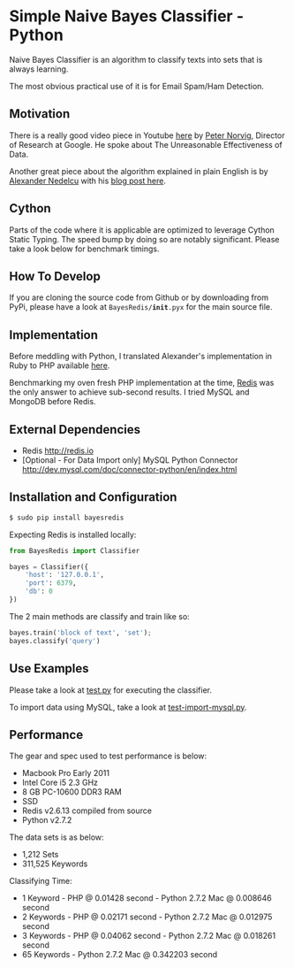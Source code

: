 Simple Naive Bayes Classifier - Python
======================================

Naive Bayes Classifier is an algorithm to classify texts into sets that is always learning.

The most obvious practical use of it is for Email Spam/Ham Detection.

Motivation
----------

There is a really good video piece in Youtube [here](http://www.youtube.com/watch?v=yvDCzhbjYWs) by [Peter Norvig](http://en.wikipedia.org/wiki/Peter_Norvig), Director of Research at Google. He spoke about The Unreasonable Effectiveness of Data.

Another great piece about the algorithm explained in plain English is by [Alexander Nedelcu](https://www.bionicspirit.com/pages/about.html) with his [blog post here](http://bionicspirit.com/blog/2012/02/09/howto-build-naive-bayes-classifier.html).

Cython
------

Parts of the code where it is applicable are optimized to leverage Cython Static Typing. The speed bump by doing so are notably significant. Please take a look below for benchmark timings.

How To Develop
--------------

If you are cloning the source code from Github or by downloading from PyPi, please have a look at <code>BayesRedis/__init__.pyx</code> for the main source file.

Implementation
--------------

Before meddling with Python, I translated Alexander's implementation in Ruby to PHP available [here](https://github.com/tistaharahap/Simple-Naive-Bayes-Classifier-for-PHP).

Benchmarking my oven fresh PHP implementation at the time, [Redis](http://redis.io) was the only answer to achieve sub-second results. I tried MySQL and MongoDB before Redis.

External Dependencies
---------------------
- Redis <http://redis.io>
- [Optional - For Data Import only] MySQL Python Connector <http://dev.mysql.com/doc/connector-python/en/index.html>

Installation and Configuration
------------------------------

```bash
$ sudo pip install bayesredis
```

Expecting Redis is installed locally:

```python
from BayesRedis import Classifier

bayes = Classifier({
    'host': '127.0.0.1',
    'port': 6379,
    'db': 0
})
```

The 2 main methods are classify and train like so:

```python
bayes.train('block of text', 'set');
bayes.classify('query')
```

Use Examples
------------

Please take a look at [test.py](https://github.com/tistaharahap/python-bayes-redis/blob/master/test.py) for executing the classifier.

To import data using MySQL, take a look at [test-import-mysql.py](https://github.com/tistaharahap/python-bayes-redis/blob/master/test-import-mysql.py).

Performance
-----------

The gear and spec used to test performance is below:
- Macbook Pro Early 2011
- Intel Core i5 2.3 GHz
- 8 GB PC-10600 DDR3 RAM
- SSD
- Redis v2.6.13 compiled from source
- Python v2.7.2

The data sets is as below:
- 1,212 Sets
- 311,525 Keywords

Classifying Time:
- 1 Keyword - PHP @ 0.01428 second - Python 2.7.2 Mac @ 0.008646 second
- 2 Keywords - PHP @ 0.02171 second - Python 2.7.2 Mac @ 0.012975 second
- 3 Keywords - PHP @ 0.04062 second - Python 2.7.2 Mac @ 0.018261 second
- 65 Keywords - Python 2.7.2 Mac @ 0.342203 second